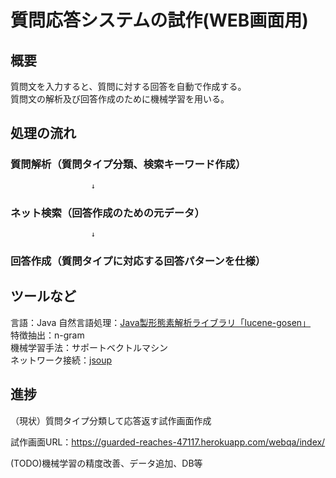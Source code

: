 # 質問応答システムの試作(WEB画面用)

## 概要
質問文を入力すると、質問に対する回答を自動で作成する。  
質問文の解析及び回答作成のために機械学習を用いる。

## 処理の流れ
### 質問解析（質問タイプ分類、検索キーワード作成）  
                      ↓
###      ネット検索（回答作成のための元データ）  
                      ↓
### 回答作成（質問タイプに対応する回答パターンを仕様）

## ツールなど
言語：Java
自然言語処理：[Java製形態素解析ライブラリ「lucene-gosen」](http://www.mwsoft.jp/programming/munou/lucene_gosen.html)  
特徴抽出：n-gram  
機械学習手法：サポートベクトルマシン  
ネットワーク接続：[jsoup](http://qiita.com/opengl-8080/items/d4864bbc335d1e99a2d7)

## 進捗
  （現状）質問タイプ分類して応答返す試作画面作成
  
   試作画面URL：https://guarded-reaches-47117.herokuapp.com/webqa/index/

   (TODO)機械学習の精度改善、データ追加、DB等

